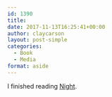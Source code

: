 ```yaml
---
id: 1390
title: 
date: 2017-11-13T16:25:41+00:00
author: claycarson
layout: post-simple
categories: 
  - Book
  - Media
format: aside
---
```

I finished reading [Night](https://www.amazon.com/Night-Trilogy-Elie-Wiesel-ebook/dp/B0071VUXXA).<!--more-->